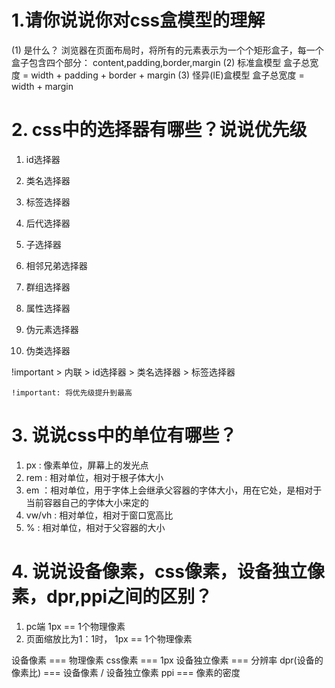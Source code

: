 # 1.请你说说你对css盒模型的理解
(1) 是什么？
浏览器在页面布局时，将所有的元素表示为一个个矩形盒子，每一个盒子包含四个部分：
content,padding,border,margin
(2) 标准盒模型
盒子总宽度 = width + padding + border + margin
(3) 怪异(IE)盒模型
盒子总宽度 = width + margin 

# 2. css中的选择器有哪些？说说优先级
1. id选择器
2. 类名选择器
3. 标签选择器
4. 后代选择器
5. 子选择器
6. 相邻兄弟选择器
7. 群组选择器

8. 属性选择器
9.  伪元素选择器
10. 伪类选择器

!important > 内联 > id选择器 > 类名选择器 > 标签选择器

` !important: 将优先级提升到最高 `

# 3. 说说css中的单位有哪些？
1. px : 像素单位，屏幕上的发光点
2. rem : 相对单位，相对于根子体大小
3. em ：相对单位，用于字体上会继承父容器的字体大小，用在它处，是相对于当前容器自己的字体大小来定的
4. vw/vh : 相对单位，相对于窗口宽高比
5. % : 相对单位，相对于父容器的大小

# 4. 说说设备像素，css像素，设备独立像素，dpr,ppi之间的区别？
1. pc端 1px == 1个物理像素
2. 页面缩放比为1：1时， 1px == 1个物理像素

设备像素 === 物理像素
css像素 === 1px
设备独立像素 ===  分辨率
dpr(设备的像素比) === 设备像素 / 设备独立像素 
ppi === 像素的密度
